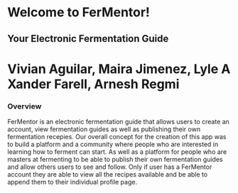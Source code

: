 # Welcome to FerMentor!
## Your Electronic Fermentation Guide

# Vivian Aguilar, Maira Jimenez, Lyle A Xander Farell, Arnesh Regmi


### Overview
 FerMentor is an electronic fermentation guide that allows users to create an account, view fermentation guides as well as publishing their own fermentation recepies. Our overall concept for the creation of this app was to build a platform and a community where people who are interested in learning how to ferment can start. As well as a platform for people who are masters at fermenting to be able to publish their own fermentation guides and allow others users to see and follow. Only if user has a FerMentor account they are able to view all the recipes available and be able to append them to their individual profile page. 
